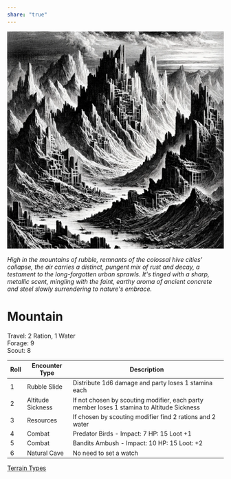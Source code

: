 ```yaml
---  
share: "true"  
---  
```

  
  
![Pasted image 20240126174632](./Pasted%20image%2020240126174632.png)  
  
*High in the mountains of rubble, remnants of the colossal hive cities' collapse, the air carries a distinct, pungent mix of rust and decay, a testament to the long-forgotten urban sprawls. It's tinged with a sharp, metallic scent, mingling with the faint, earthy aroma of ancient concrete and steel slowly surrendering to nature's embrace.*  
  
# Mountain  
  
Travel: 2 Ration, 1 Water  
Forage: 9  
Scout: 8  
  
| Roll | Encounter Type | Description |  
| ---- | ---- | ---- |  
| 1 | Rubble Slide | Distribute 1d6 damage and party loses 1 stamina each |  
| 2 | Altitude Sickness | If not chosen by scouting modifier, each party member loses 1 stamina to Altitude Sickness |  
| 3 | Resources | If chosen by scouting modifier find 2 rations and 2 water |  
| 4 | Combat | Predator Birds - Impact: 7 HP: 15 Loot +1 |  
| 5 | Combat | Bandits Ambush - Impact: 10 HP: 15 Loot: +2 |  
| 6 | Natural Cave | No need to set a watch |  
  
[Terrain Types](./Terrain%20Types.html)  
